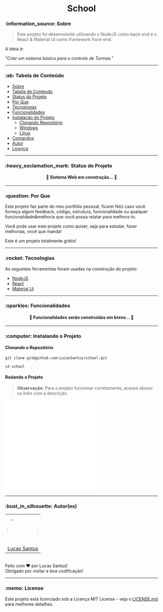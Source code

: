 <h1 align="center">School</h1>

<h3 id="sobre">:information_source: Sobre</h3>

> Este projeto foi desenvolvido utilizando o NodeJS como back-end e o React & Material UI como framework front-end. 

A ideia é:

_"Criar um sistema básico para o controle de Turmas."_

--------------------------------------------------------------------------------------

<h3 id="tabela-de-conteudo">:ab: Tabela de Conteúdo</h3>

* [Sobre](#sobre)
* [Tabela de Conteudo](#tabela-de-conteudo)
* [Status do Projeto](#status)
* [Por Que](#por-que)
* [Tecnologias](#tecnologias)
* [Funcionalidades](#funcionalidades)
* [Instalação do Projeto](#instalando)
    * [Clonando Repositório](#clonando)
    * [Windows](#rodando-windows)
    * [Linux](#rodando-linux)
* [Comandos](#comandos)
* [Autor](#autor)
* [Licença](#license)

--------------------------------------------------------------------------------------

<h3 id="status">:heavy_exclamation_mark: Status do Projeto</h3>

<h4 align="center"> 
	🚧 Sistema Web em construção... 🚧
</h4>

--------------------------------------------------------------------------------------

<h3 id="por-que">:question: Por Que</h3>

Este projeto faz parte do meu portfólio pessoal, ficarei feliz caso você forneça algum feedback, código, estrutura, funcionalidade ou qualquer funcionalidade&melhoria que você possa relatar para melhora-lo.

Você pode usar este projeto como quiser, seja para estudar, fazer melhorias, você que manda!

Este é um projeto totalmente grátis!

--------------------------------------------------------------------------------------

<h3 id="tecnologias">:rocket: Tecnologias</h3>

As seguintes ferramentas foram usadas na construção do projeto:

- [NodeJS](https://nodejs.org/en/)
- [React](https://pt-br.reactjs.org/)
- [Material Ui](https://mui.com/pt/getting-started/installation/)

--------------------------------------------------------------------------------------

<h3 id="funcionalidades">:sparkles: Funcionalidades</h3>

<h4 align="center"> 
	🚧 Funcionalidades serão construídas em breve... 🚧
</h4>

--------------------------------------------------------------------------------------

<h3 id="instalando">:computer: Instalando o Projeto</h3>

<h4 id="clonando">Clonando o Repositório</h4>

```
git clone git@github.com:LucasSantus/school.git

cd school
```

<h4 id="rodando">Rodando o Projeto</h4>

> **Observação:** Para o projeto funcionar corretamente, acesse abaixo os links com a descrição.

![Back-End](backend/README.md)
![Front-End](frontend/README.md)

--------------------------------------------------------------------------------------

<h3 id="autor">:bust_in_silhouette: Autor(es)</h3>

<table>
	<tr>
		<td>
			<div> 
				<a href="https://github.com/LucasSantus">
					<img style="border-radius: 50%;" src="https://github.com/LucasSantus.png" width="100px;" alt=""/>
					<br />
					Lucas Santus
				</a>
			</div>
		</td>
	</tr>
</table>
<br />
Feito com ❤️ por Lucas Santus!<br />
Obrigado por visitar e boa codificação!<br />

--------------------------------------------------------------------------------------

<h3 id="license">:memo: License</h3>

Este projeto está licenciado sob a Licença MIT License - veja o [LICENSE.md](https://github.com/LucasSantus/school/blob/master/LICENSE) para melhores detalhes.
